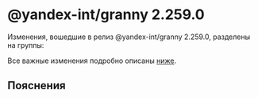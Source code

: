 # @yandex-int/granny 2.259.0

<!-- ЧЕЛОВЕЧЕСКОЕ ВСТУПЛЕНИЕ -->

Изменения, вошедшие в релиз @yandex-int/granny 2.259.0, разделены на группы:

Все важные изменения подробно описаны [ниже](#Пояснения).

## Пояснения

